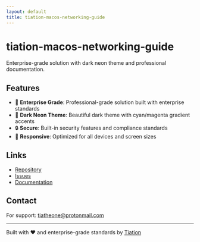 ```yaml
---
layout: default
title: tiation-macos-networking-guide
---
```


# tiation-macos-networking-guide

Enterprise-grade solution with dark neon theme and professional documentation.

## Features

- 🎯 **Enterprise Grade**: Professional-grade solution built with enterprise standards
- 🎨 **Dark Neon Theme**: Beautiful dark theme with cyan/magenta gradient accents
- 🔒 **Secure**: Built-in security features and compliance standards
- 📱 **Responsive**: Optimized for all devices and screen sizes

## Links

- [Repository](https://github.com/tiaastor/tiation-macos-networking-guide)
- [Issues](https://github.com/tiaastor/tiation-macos-networking-guide/issues)
- [Documentation](https://github.com/tiaastor/tiation-macos-networking-guide/wiki)

## Contact

For support: [tiatheone@protonmail.com](mailto:tiatheone@protonmail.com)

---

Built with ❤️ and enterprise-grade standards by [Tiation](https://github.com/tiaastor)
